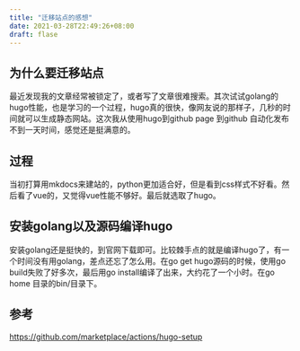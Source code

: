 ```yaml
---
title: "迁移站点的感想"
date: 2021-03-28T22:49:26+08:00
draft: flase
---
```


## 为什么要迁移站点
最近发现我的文章经常被锁定了，或者写了文章很难搜索。其次试试golang的hugo性能，也是学习的一个过程，hugo真的很快，像网友说的那样子，几秒的时间就可以生成静态网站。这次我从使用hugo到github page 到github 自动化发布不到一天时间，感觉还是挺满意的。
## 过程
当初打算用mkdocs来建站的，python更加适合好，但是看到css样式不好看。然后看了vue的，又觉得vue性能不够好。最后就选取了hugo。

## 安装golang以及源码编译hugo
安装golang还是挺快的，到官网下载即可。比较棘手点的就是编译hugo了，有一个时间没有用golang，差点还忘了怎么用。在go get hugo源码的时候，使用go build失败了好多次，最后用go install编译了出来，大约花了一个小时。在go home 目录的bin/目录下。



## 参考
https://github.com/marketplace/actions/hugo-setup